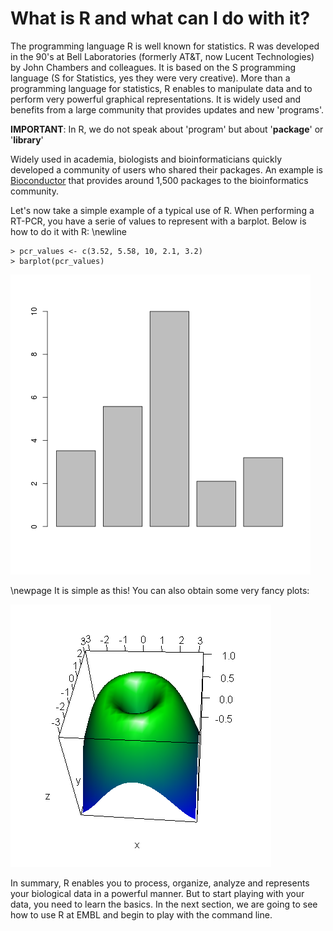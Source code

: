 # What is R and what can I do with it?

The programming language R is well known for statistics. R was developed in the 90's at Bell Laboratories (formerly AT&T, now Lucent Technologies) by John Chambers and colleagues. It is based on the S programming language (S for Statistics, yes they were very creative). 
   More than a programming language for statistics, R enables to manipulate data and to perform very powerful graphical representations. It is widely used and benefits from a large community that provides updates and new 'programs'. 

  **IMPORTANT**: In R, we do not speak about 'program' but about '**package**' or '**library**' 

  Widely used in academia, biologists and bioinformaticians quickly developed a community of users who shared their packages. An example is [Bioconductor](https://www.bioconductor.org/packages/release/BiocViews.html#___Software) that provides around 1,500 packages to the bioinformatics community.
  
  Let's now take a simple example of a typical use of R. When performing a RT-PCR, you have a serie of values to represent with a barplot. Below is how to do it with R:
\newline  
```{r, echo=TRUE,eval=FALSE,cache=FALSE}
> pcr_values <- c(3.52, 5.58, 10, 2.1, 3.2)
> barplot(pcr_values)  
```

![barplot PCR \label{figure1}](barplotPCR.png)

\newpage
It is simple as this! You can also obtain some very fancy plots:

![More complicated plot \label{figure2}](fancyIntro.png)


  In summary, R enables you to process, organize, analyze and represents your biological data in a powerful manner. But to start playing with your data, you need to learn the basics. In the next section, we are going to see how to use R at EMBL and begin to play with the command line.
  
